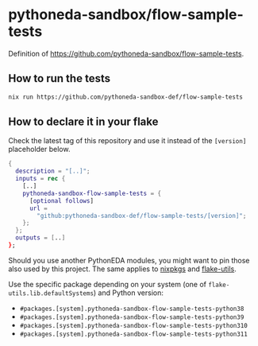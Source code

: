 # pythoneda-sandbox/flow-sample-tests

Definition of <https://github.com/pythoneda-sandbox/flow-sample-tests>.

## How to run the tests

``` sh
nix run https://github.com/pythoneda-sandbox-def/flow-sample-tests
```

## How to declare it in your flake

Check the latest tag of this repository and use it instead of the `[version]` placeholder below.

```nix
{
  description = "[..]";
  inputs = rec {
    [..]
    pythoneda-sandbox-flow-sample-tests = {
      [optional follows]
      url =
        "github:pythoneda-sandbox-def/flow-sample-tests/[version]";
    };
  };
  outputs = [..]
};
```

Should you use another PythonEDA modules, you might want to pin those also used by this project. The same applies to [nixpkgs](https://github.com/nixos/nixpkgs "nixpkgs") and [flake-utils](https://github.com/numtide/flake-utils "flake-utils").

Use the specific package depending on your system (one of `flake-utils.lib.defaultSystems`) and Python version:

- `#packages.[system].pythoneda-sandbox-flow-sample-tests-python38` 
- `#packages.[system].pythoneda-sandbox-flow-sample-tests-python39` 
- `#packages.[system].pythoneda-sandbox-flow-sample-tests-python310` 
- `#packages.[system].pythoneda-sandbox-flow-sample-tests-python311` 
